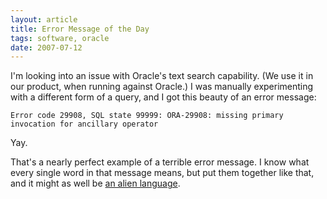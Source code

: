 ```yaml
---
layout: article
title: Error Message of the Day
tags: software, oracle
date: 2007-07-12
---
```


I'm looking into an issue with Oracle's text search capability. (We use it
in our product, when running against Oracle.) I was manually experimenting
with a different form of a query, and I got this beauty of an error
message:

    Error code 29908, SQL state 99999: ORA-29908: missing primary invocation for ancillary operator

Yay.

That's a nearly perfect example of a terrible error message. I know what
every single word in that message means, but put them together like that,
and it might as well be [an alien language][].

[an alien language]: http://www.kli.org/
